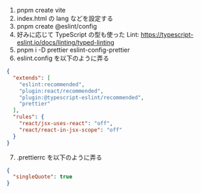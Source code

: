1. pnpm create vite
1. index.html の lang などを設定する
1. pnpm create @eslint/config
1. 好みに応じて TypeScript の型も使った Lint: https://typescript-eslint.io/docs/linting/typed-linting
1. pnpm i -D prettier eslint-config-prettier
1. eslint.config を以下のように弄る

```json
{
  "extends": [
    "eslint:recommended",
    "plugin:react/recommended",
    "plugin:@typescript-eslint/recommended",
    "prettier"
  ],
  "rules": {
    "react/jsx-uses-react": "off",
    "react/react-in-jsx-scope": "off"
  }
}
```

7. .prettierrc を以下のように弄る

```json
{
  "singleQuote": true
}
```
